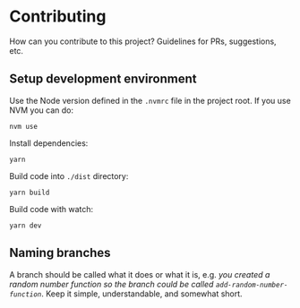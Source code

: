 # Contributing

How can you contribute to this project? Guidelines for PRs, suggestions, etc.

## Setup development environment

Use the Node version defined in the `.nvmrc` file in the project root. If you use NVM you can do:

```
nvm use
```

Install dependencies:

```
yarn
```

Build code into `./dist` directory:

```
yarn build
```

Build code with watch:

```
yarn dev
```

## Naming branches

A branch should be called what it does or what it is, e.g. _you created a random number function so the branch could be called `add-random-number-function`_. Keep it simple, understandable, and somewhat short.
